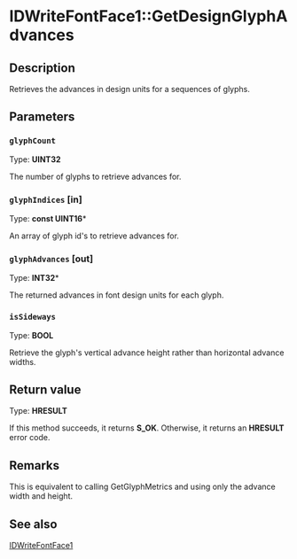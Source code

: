 # IDWriteFontFace1::GetDesignGlyphAdvances

## Description

Retrieves the advances in design units for a sequences of glyphs.

## Parameters

### `glyphCount`

Type: **UINT32**

The number of glyphs to retrieve advances for.

### `glyphIndices` [in]

Type: **const UINT16***

An array of glyph id's to retrieve advances for.

### `glyphAdvances` [out]

Type: **INT32***

The returned advances in font design units for
each glyph.

### `isSideways`

Type: **BOOL**

Retrieve the glyph's vertical advance height
rather than horizontal advance widths.

## Return value

Type: **HRESULT**

If this method succeeds, it returns **S_OK**. Otherwise, it returns an **HRESULT** error code.

## Remarks

This is equivalent to calling GetGlyphMetrics and using only the
advance width and height.

## See also

[IDWriteFontFace1](https://learn.microsoft.com/windows/win32/api/dwrite_1/nn-dwrite_1-idwritefontface1)